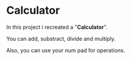 # Calculator

In this project i recreated a "**Calculator**".

You can add, substract, divide and multiply.

Also, you can use your num pad for operations.
